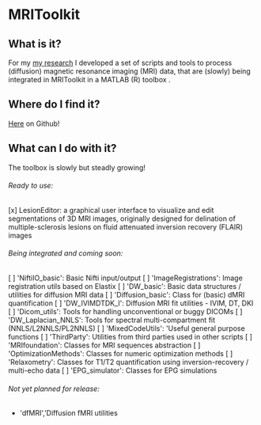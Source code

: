  # MRIToolkit
 ## What is it?
 For my [my research](https://www.isi.uu.nl/people/alberto-de-luca/) I developed a set of scripts and tools to process (diffusion) magnetic resonance imaging (MRI) data, that are (slowly) being integrated in MRIToolkit in a MATLAB (R) toolbox .

## Where do I find it?
[Here](https://github.com/delucaal/MRIToolkit) on Github!

## What can I do with it?
The toolbox is slowly but steadly growing!
###### Ready to use:
[x] LesionEditor: a graphical user interface to visualize and edit segmentations of 3D MRI images, originally designed for delination of multiple-sclerosis lesions on fluid attenuated inversion recovery (FLAIR) images 
###### Being integrated and coming soon:
[ ] 'NiftiIO_basic': Basic Nifti input/output
[ ] 'ImageRegistrations': Image registration utils based on Elastix
[ ] 'DW_basic': Basic data structures / utilities for diffusion MRI data
[ ] 'Diffusion_basic': Class for (basic) dMRI quantification
[ ] 'DW_IVIMDTDK_I': Diffusion MRI fit utilities - IVIM, DT, DKI 
[ ] 'Dicom_utils': Tools for handling unconventional or buggy DICOMs
[ ] 'DW_Laplacian_NNLS': Tools for spectral multi-compartment fit (NNLS/L2NNLS/PL2NNLS)
[ ] 'MixedCodeUtils': 'Useful general purpose functions
[ ] 'ThirdParty': Utilities from third parties used in other scripts
[ ] 'MRIfoundation': Classes for MRI sequences abstraction
[ ] 'OptimizationMethods': Classes for numeric optimization methods
[ ] 'Relaxometry': Classes for T1/T2 quantification using inversion-recovery / multi-echo data
[ ] 'EPG_simulator': Classes for EPG simulations

###### Not yet planned for release:
- 'dfMRI','Diffusion fMRI utilities
